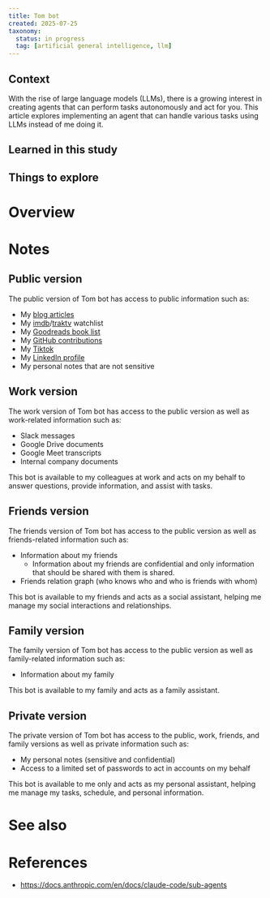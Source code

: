 ```yaml
---
title: Tom bot
created: 2025-07-25
taxonomy:
  status: in progress
  tag: [artificial general intelligence, llm]
---
```


## Context

With the rise of large language models (LLMs), there is a growing interest in creating agents that can perform tasks autonomously and act for you.
This article explores implementing an agent that can handle various tasks using LLMs instead of me doing it.

## Learned in this study

## Things to explore

# Overview

# Notes
## Public version
The public version of Tom bot has access to public information such as:

* My [blog articles](https://blog.tomrochette.com/)
* My [imdb](https://www.imdb.com/user/ur23184572/)/[traktv](https://trakt.tv/users/tomzx) watchlist
* My [Goodreads book list](https://www.goodreads.com/user/show/7202045-tom-r)
* My [GitHub contributions](https://github.com/tomzx)
* My [Tiktok](https://www.tiktok.com/@tomzxor)
* My [LinkedIn profile](https://www.linkedin.com/in/tomrochette/)
* My personal notes that are not sensitive

## Work version
The work version of Tom bot has access to the public version as well as work-related information such as:

* Slack messages
* Google Drive documents
* Google Meet transcripts
* Internal company documents

This bot is available to my colleagues at work and acts on my behalf to answer questions, provide information, and assist with tasks.

## Friends version
The friends version of Tom bot has access to the public version as well as friends-related information such as:

* Information about my friends
  * Information about my friends are confidential and only information that should be shared with them is shared.
* Friends relation graph (who knows who and who is friends with whom)

This bot is available to my friends and acts as a social assistant, helping me manage my social interactions and relationships.

## Family version
The family version of Tom bot has access to the public version as well as family-related information such as:

* Information about my family

This bot is available to my family and acts as a family assistant.

## Private version
The private version of Tom bot has access to the public, work, friends, and family versions as well as private information such as:

* My personal notes (sensitive and confidential)
* Access to a limited set of passwords to act in accounts on my behalf

This bot is available to me only and acts as my personal assistant, helping me manage my tasks, schedule, and personal information.

# See also

# References
* https://docs.anthropic.com/en/docs/claude-code/sub-agents
